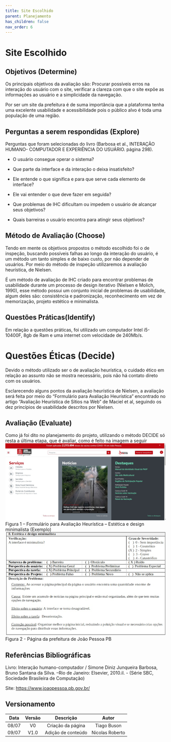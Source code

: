 ```yaml
---
title: Site Escolhido
parent: Planejamento
has_children: false
nav_order: 6
---
```


# Site Escolhido

## Objetivos (Determine)

Os principais objetivos da avaliação são: Procurar possíveis erros na interação do usuário com o site, verificar a clareza com que o site expõe as informações ao usuário e a simplicidade da navegação.

Por ser um site da prefeitura é de suma importância que a plataforma tenha uma excelente usabilidade e acessibilidade pois o público alvo é toda uma população de uma região.

## Perguntas a serem respondidas (Explore)

Perguntas que foram selecionadas do livro (Barbosa et al., INTERAÇÃO HUMANO- COMPUTADOR E EXPERIÊNCIA DO USUÁRIO. página 298).

- O usuário consegue operar o sistema?

- Que parte da interface e da interação o deixa insatisfeito?

- Ele entende o que significa e para que serve cada elemento de interface?

- Ele vai entender o que deve fazer em seguida?

- Que problemas de IHC dificultam ou impedem o usuário de alcançar seus objetivos?

- Quais barreiras o usuário encontra para atingir seus objetivos?

## Método de Avaliação (Choose)

Tendo em mente os objetivos propostos o método escolhido foi o de inspeção, buscando possíveis falhas ao longo da interação do usuário, é um método um tanto simples e de baixo custo, por não depender de usuários. Por meio do método de inspeção utilizaremos a avaliação heurística, de Nielsen.

É um método de avaliação de IHC criado para encontrar problemas de usabilidade durante um processo de design iterativo (Nielsen e Molich, 1990), esse método possui um conjunto inicial de problemas de usabilidade, algum deles são: consistência e padronização, reconhecimento em vez de memorização, projeto estético e minimalista.

## Questões Práticas(Identify)

Em relação a questões práticas, foi utilizado um computador Intel i5-10400F, 8gb de Ram e uma internet com velocidade de 240Mb/s.

# Questões Éticas (Decide)

Devido o método utilizado ser o de avaliação heurística, o cuidado ético em relação ao assunto não se mostra necessário, pois não há contato direto com os usuários.

Esclarecendo alguns pontos da avaliação heurística de Nielsen, a avaliação será feita por meio do “Formulário para Avaliação Heurística” encontrado no artigo “Avaliação Heurística de Sítios na Web” de Maciel et al, seguindo os dez princípios de usabilidade descritos por Nielsen.

## Avaliação (Evaluate)

Como já foi dito no planejamento do projeto, utilizando o método DECIDE só resta a última etapa, que é avaliar, como é feito na imagem a seguir
![Avaliação Heuristica](../assets/images/ExFormAvalHeuristica.jpeg)
Figura 1 – Formulário para Avaliação Heurística – Estética e design minimalista (Exemplo)
![Avaliação Heuristica](../assets/images/PrefeituraJPPage.jpeg)
Figura 2 - Página da prefeitura de João Pessoa PB

## Referências Bibliográficas

Livro: Interação humano-computador / Simone Diniz Junqueira Barbosa, Bruno Santana da Silva. –Rio de Janeiro: Elsevier, 2010.il. - (Série SBC, Sociedade Brasileira de Computação)

Site: https://www.joaopessoa.pb.gov.br/

## Versionamento

| Data  | Versão |     Descrição      |      Autor      |
|:-----:|:------:|:------------------:|:---------------:|
| 08/07 |   V0   | Criação da página  |   Tiago Buson   |
| 09/07 |  V1.0  | Adição de conteúdo | Nicolas Roberto |